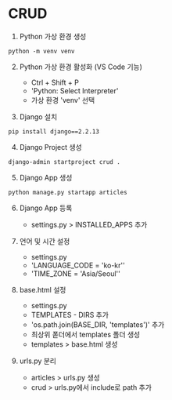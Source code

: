 # CRUD

1. Python 가상 환경 생성
```
python -m venv venv
```

2. Python 가상 환경 활성화 (VS Code 기능)
    - Ctrl + Shift + P
    - 'Python: Select Interpreter'
    - 가상 환경 'venv' 선택

3. Django 설치
```
pip install django==2.2.13
```

4. Django Project 생성
```
django-admin startproject crud .
```

5. Django App 생성
```
python manage.py startapp articles
```

6. Django App 등록
    - settings.py > INSTALLED_APPS 추가

7. 언어 및 시간 설정
    - settings.py
    - 'LANGUAGE_CODE = 'ko-kr''
    - 'TIME_ZONE = 'Asia/Seoul''

8. base.html 설정
    - settings.py
    - TEMPLATES - DIRS 추가
    - 'os.path.join(BASE_DIR, 
    'templates')' 추가
    - 최상위 폳더에서 templates 폴더 생성
    - templates > base.html 생성

9. urls.py 분리
    - articles > urls.py 생성
    - crud > urls.py에서 include로 path 추가